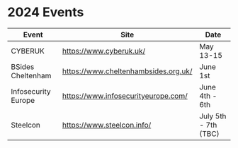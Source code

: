 # 2024 Events

| Event               | Site                                 | Date                  |
|---------------------|--------------------------------------|-----------------------|
| CYBERUK             | https://www.cyberuk.uk/              | May 13-15             |
| BSides Cheltenham   | https://www.cheltenhambsides.org.uk/ | June 1st              |
| Infosecurity Europe	| https://www.infosecurityeurope.com/  | June 4th - 6th        |
| Steelcon 	          | https://www.steelcon.info/           | July 5th - 7th (TBC)  |
